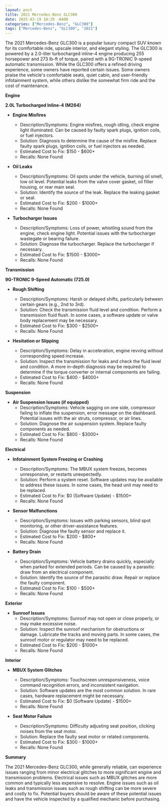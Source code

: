 ```yaml
---
layout: post
title: 2021 Mercedes-Benz GLC300
date: 2025-03-19 10:29 -0400
categories: ["Mercedes-Benz", "GLC300"]
tags: ["Mercedes-Benz", "GLC300", "2021"]
---
```

The 2021 Mercedes-Benz GLC300 is a popular luxury compact SUV known for its comfortable ride, upscale interior, and elegant styling. The GLC300 is powered by a 2.0-liter turbocharged inline-4 engine producing 255 horsepower and 273 lb-ft of torque, paired with a 9G-TRONIC 9-speed automatic transmission. While the GLC300 offers a refined driving experience, some owners have reported certain issues. Some owners praise the vehicle's comfortable seats, quiet cabin, and user-friendly infotainment system, while others dislike the somewhat firm ride and the cost of maintenance.

**Engine**

**2.0L Turbocharged Inline-4 (M264)**
*   **Engine Misfires**
    *   Description/Symptoms: Engine misfires, rough idling, check engine light illuminated. Can be caused by faulty spark plugs, ignition coils, or fuel injectors.
    *   Solution: Diagnosis to determine the cause of the misfire. Replace faulty spark plugs, ignition coils, or fuel injectors as needed.
    *   Estimated Cost to Fix: $150 - $600+
    *   Recalls: None Found

*   **Oil Leaks**
    *   Description/Symptoms: Oil spots under the vehicle, burning oil smell, low oil level. Potential leaks from the valve cover gasket, oil filter housing, or rear main seal.
    *   Solution: Identify the source of the leak. Replace the leaking gasket or seal.
    *   Estimated Cost to Fix: $200 - $1000+
    *   Recalls: None Found

*   **Turbocharger Issues**
    *   Description/Symptoms: Loss of power, whistling sound from the engine, check engine light. Potential issues with the turbocharger wastegate or bearing failure.
    *   Solution: Diagnose the turbocharger. Replace the turbocharger if necessary.
    *   Estimated Cost to Fix: $1500 - $3000+
    *   Recalls: None Found

**Transmission**

**9G-TRONIC 9-Speed Automatic (725.0)**
*   **Rough Shifting**
    *   Description/Symptoms: Harsh or delayed shifts, particularly between certain gears (e.g., 2nd to 3rd).
    *   Solution: Check the transmission fluid level and condition. Perform a transmission fluid flush. In some cases, a software update or valve body replacement may be necessary.
    *   Estimated Cost to Fix: $300 - $2500+
    *   Recalls: None Found

*   **Hesitation or Slipping**
    *   Description/Symptoms: Delay in acceleration, engine revving without corresponding speed increase.
    *   Solution: Inspect the transmission for leaks and check the fluid level and condition. A more in-depth diagnosis may be required to determine if the torque converter or internal components are failing.
    *   Estimated Cost to Fix: $400 - $4000+
    *   Recalls: None Found

**Suspension**

*   **Air Suspension Issues (if equipped)**
    *   Description/Symptoms: Vehicle sagging on one side, compressor failing to inflate the suspension, error message on the dashboard. Potential issues with the air struts, compressor, or air lines.
    *   Solution: Diagnose the air suspension system. Replace faulty components as needed.
    *   Estimated Cost to Fix: $800 - $3000+
    *   Recalls: None Found

**Electrical**

*   **Infotainment System Freezing or Crashing**
    *   Description/Symptoms: The MBUX system freezes, becomes unresponsive, or restarts unexpectedly.
    *   Solution: Perform a system reset. Software updates may be available to address these issues. In some cases, the head unit may need to be replaced.
    *   Estimated Cost to Fix: $0 (Software Update) - $1500+
    *   Recalls: None Found

*   **Sensor Malfunctions**
    *   Description/Symptoms: Issues with parking sensors, blind spot monitoring, or other driver-assistance features.
    *   Solution: Diagnose the faulty sensor and replace it.
    *   Estimated Cost to Fix: $200 - $800+
    *   Recalls: None Found

*   **Battery Drain**
    *   Description/Symptoms: Vehicle battery drains quickly, especially when parked for extended periods. Can be caused by a parasitic draw from an electrical component.
    *   Solution: Identify the source of the parasitic draw. Repair or replace the faulty component.
    *   Estimated Cost to Fix: $100 - $500+
    *   Recalls: None Found

**Exterior**

*   **Sunroof Issues**
    *   Description/Symptoms: Sunroof may not open or close properly, or may make excessive noise.
    *   Solution: Inspect the sunroof mechanism for obstructions or damage. Lubricate the tracks and moving parts. In some cases, the sunroof motor or regulator may need to be replaced.
    *   Estimated Cost to Fix: $200 - $1000+
    *   Recalls: None Found

**Interior**

*   **MBUX System Glitches**
    *   Description/Symptoms: Touchscreen unresponsiveness, voice command recognition errors, and inconsistent navigation.
    *   Solution: Software updates are the most common solution. In rare cases, hardware replacement might be necessary.
    *   Estimated Cost to Fix: $0 (Software Update) - $1500+
    *   Recalls: None Found

*   **Seat Motor Failure**
    *   Description/Symptoms: Difficulty adjusting seat position, clicking noises from the seat motor.
    *   Solution: Replace the faulty seat motor or related components.
    *   Estimated Cost to Fix: $300 - $1000+
    *   Recalls: None Found

**Summary**

The 2021 Mercedes-Benz GLC300, while generally reliable, can experience issues ranging from minor electrical glitches to more significant engine and transmission problems. Electrical issues such as MBUX glitches are more common and typically less expensive to resolve. Engine issues such as oil leaks and transmission issues such as rough shifting can be more severe and costly to fix. Potential buyers should be aware of these potential issues and have the vehicle inspected by a qualified mechanic before purchasing.

